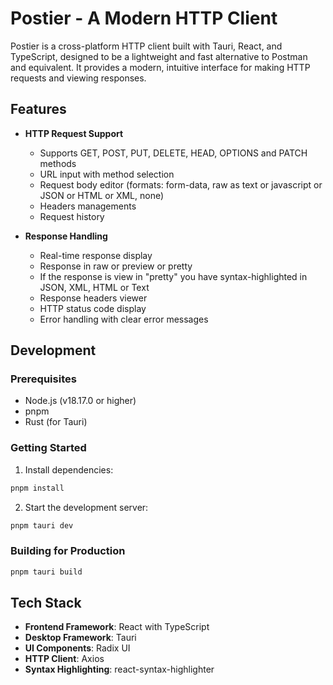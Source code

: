 # Postier - A Modern HTTP Client

Postier is a cross-platform HTTP client built with Tauri, React, and TypeScript, designed to be a lightweight and fast alternative to Postman and equivalent. It provides a modern, intuitive interface for making HTTP requests and viewing responses.

## Features

- **HTTP Request Support**
  - Supports GET, POST, PUT, DELETE, HEAD, OPTIONS and PATCH methods
  - URL input with method selection
  - Request body editor (formats: form-data, raw as text or javascript or JSON or HTML or XML, none)
  - Headers managements
  - Request history

- **Response Handling**
  - Real-time response display
  - Response in raw or preview or pretty
  - If the response is view in "pretty" you have syntax-highlighted in JSON, XML, HTML or Text
  - Response headers viewer
  - HTTP status code display
  - Error handling with clear error messages

## Development

### Prerequisites

- Node.js (v18.17.0 or higher)
- pnpm
- Rust (for Tauri)

### Getting Started

1. Install dependencies:
```bash
pnpm install
```

2. Start the development server:
```bash
pnpm tauri dev
```

### Building for Production

```bash
pnpm tauri build
```

## Tech Stack

- **Frontend Framework**: React with TypeScript
- **Desktop Framework**: Tauri
- **UI Components**: Radix UI
- **HTTP Client**: Axios
- **Syntax Highlighting**: react-syntax-highlighter
